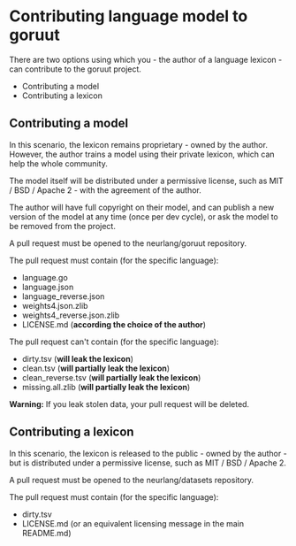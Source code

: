 # Contributing language model to goruut

There are two options using which you - the author of a language lexicon - can
contribute to the goruut project.

- Contributing a model
- Contributing a lexicon

## Contributing a model

In this scenario, the lexicon remains proprietary - owned by the author.
However, the author trains a model using their private lexicon, which can help
the whole community.

The model itself will be distributed under a permissive license, such as MIT /
BSD / Apache 2 - with the agreement of the author.

The author will have full copyright on their model, and can publish a new version
of the model at any time (once per dev cycle), or ask the model to be removed
from the project.

A pull request must be opened to the neurlang/goruut repository.

The pull request must contain (for the specific language):
- language.go
- language.json
- language_reverse.json
- weights4.json.zlib
- weights4_reverse.json.zlib
- LICENSE.md (**according the choice of the author**)

The pull request can't contain (for the specific language):
- dirty.tsv (**will leak the lexicon**)
- clean.tsv (**will partially leak the lexicon**)
- clean_reverse.tsv (**will partially leak the lexicon**)
- missing.all.zlib (**will partially leak the lexicon**)

**Warning:** If you leak stolen data, your pull request will be deleted.

## Contributing a lexicon

In this scenario, the lexicon is released to the public - owned by the author -
but is distributed under a permissive license, such as MIT / BSD / Apache 2.

A pull request must be opened to the neurlang/datasets repository.

The pull request must contain (for the specific language):
- dirty.tsv
- LICENSE.md (or an equivalent licensing message in the main README.md)

